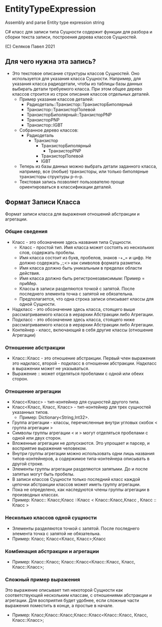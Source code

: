 # EntityTypeExpression
Assembly and parse Entity type expression string

C# класс для записи типа Сущности содержит функции для разбора и сборки текста записи, построения дерева классов Сущностей.

(С) Селяков Павел 2021  


## Для чего нужна эта запись?
* Это текстовое описание структуры классов Сущностей. Оно используется для указания класса Сущности. 
  Например, для указания класса радиодетали, чтобы из таблицы базы данных выбирать детали требуемого класса.
  При этом общее дерево классов строится из строк описания классов отдельных деталей.
  * Пример указания классов деталей:
	* Радиодеталь::Транзистор::ТранзисторБиполярный
	* Транзистор::ТранзисторПолевой
	* ТранзисторБиполярный::ТранзисторPNP
	* ТранзисторPNP
	* Транзистор::IGBT 
  * Собранное дерево классов:
  	* Радиодеталь
  		* Транзистор
			* ТранзисторБиполярный
	  			* ТранзисторPNP
			* ТранзисторПолевой
			* IGBT 
  * Теперь из базы данных можно выбрать детали заданного класса, например, все (любые) транзисторы, или только биполярные транзисторы структуры p-n-p. 
  * Текстовая запись позволяет пользователю проще ориентироваться в классификации деталей. 

## Формат Записи Класса
Формат записи класса для выражения отношений абстракции и агрегации.

### Общие сведения
* Класс - это обозначение здесь названия типа Сущности.
	* Класс - простой тип. Имя класса может состоять из нескольких слов, содержать пробелы.
	* Имя класса состоит из букв, пробелов, знаков -+_= и цифр. Не должно содержать ,:;<> как символов формата разметки. 
	* Имя класса должно быть уникальным в пределах области действия.
	* Имя класса должно быть регистронезависимым: Пример = приМер.	  
	* Классы в записи разделяются точкой с запятой. После последнего элемента точка с запятой не обязательна.
	* Предполагается, что одна строка записи описывает классы для одной Сущности.
* Надкласс - это обозначение здесь класса, стоящего выше рассматриваемого класса в иерархии Абстракции либо Агрегации.
* Подкласс - это обозначение здесь класса, стоящего ниже рассматриваемого класса в иерархии Абстракции либо Агрегации.
* Контейнер - класс, включающий в себя другие классы (отношение Агрегации)

### Отношение абстракции
* Класс::Класс - это отношение абстракции. Первый член выражения это надкласс, второй - подкласс в отношении абстракции. Надкласс в выражении может не указываться.
* Выражение :: может отделяться пробелами с одной или обеих сторон.

### Отношение агрегации
* Класс<Класс> - тип-контейнер для сущностей другого типа.
* Класс<Класс, Класс, Класс> - тип-контейнер для трех сущностей указанных типов. 
	* Пример: Dictionary<String,Int32>.
* Группа агрегации - классы, перечисленные внутри угловых скобок < группа агрегации >
* Символы группы агрегации < и > могут отделяться пробелами с одной или двух сторон.
* Вложенные агрегации не допускаются. Это упрощает и парсер, и восприятие выражения человеком.
* Внутри группы агрегации можно использовать одни лишь названия типов-контейнеров, а содержимое типа-контейнера описывать в другой строке.  
* Элементы группы агрегации разделяются запятыми. До и после запятых могут быть пробелы.
* В записи классов Сущности только последний класс каждой цепочки абстракции классов может иметь группу агрегации.
* Пока не определено, как наследуются члены группы агрегации в производных классах.
* Пример: Класс:: Класс;Класс ::Класс < Класс::Класс,Класс , Класс :: Класс >

### Несколько классов одной сущности
* Элементы разделяются точкой с запятой. После последнего элемента точка с запятой не обязательна.
* Пример: Класс; Класс<Класс, Класс>;Класс

### Комбинация абстракции и агрегации
* Пример: Класс::Класс; Класс::Класс<Класс::Класс, Класс, Класс::Класс>;

### Сложный пример выражения
Это выражение описывает тип некоторой Сущности как соответствующей нескольким классам, с отношениями абстракции и агрегации. 
Для восприятия будет удобнее, если сложные части выражения поместить в конце, а простые в начале.
* Пример: Класс;Класс::Класс;Класс::Класс<Класс::Класс, Класс, Класс::Класс>;

 
